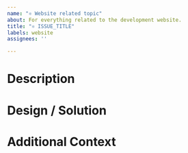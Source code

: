 ```yaml
---
name: "⚛️ Website related topic"
about: For everything related to the development website.
title: "⚛️ ISSUE_TITLE"
labels: website
assignees: ''

---
```


# Description

# Design / Solution

# Additional Context
